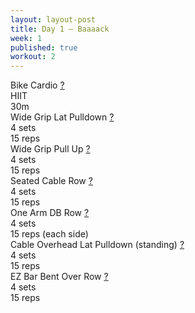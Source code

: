 ```yaml
---
layout: layout-post
title: Day 1 — Baaaack
week: 1
published: true
workout: 2
---
```


<div class="ex_list">
  <div class="ex">
    <div class="name">
      Bike Cardio
      <a href="https://www.youtube.com/watch?v=WRylMkvahjM" target="_blank">?</a>
    </div>
    <div class="set">HIIT </div>
    <div class="rep">30m</div>
  </div>
  <div class="ex">
    <div class="name">
      Wide Grip Lat Pulldown
      <a href="https://www.youtube.com/watch?v=von4DUh9soE" target="_blank">?</a>
    </div>
    <div class="set">4 sets</div>
    <div class="rep">15 reps</div>
  </div>
  <div class="ex">
    <div class="name">
      Wide Grip Pull Up
      <a href="https://www.youtube.com/watch?v=iywjqUo5nmU" target="_blank">?</a>
    </div>
    <div class="set">4 sets</div>
    <div class="rep">15 reps</div>
  </div>
  <div class="ex">
    <div class="name">
      Seated Cable Row
      <a href="https://www.youtube.com/watch?v=A77hAjcpN1s" target="_blank">?</a>
    </div>
    <div class="set">4 sets</div>
    <div class="rep">15 reps</div>
  </div>
  <div class="ex">
    <div class="name">
      One Arm DB Row
      <a href="https://www.youtube.com/watch?v=EEFHHOCfHgw" target="_blank">?</a>
    </div>
    <div class="set">4 sets</div>
    <div class="rep">15 reps (each side)</div>
  </div>
  <div class="ex">
    <div class="name">
      Cable Overhead Lat Pulldown (standing)
      <a href="https://www.youtube.com/watch?v=wpQEGmAM7l8" target="_blank">?</a>
    </div>
    <div class="set">4 sets</div>
    <div class="rep">15 reps</div>
  </div>
  <div class="ex">
    <div class="name">
      EZ Bar Bent Over Row 
      <a href="https://www.youtube.com/watch?v=BaeLwoJIWG0" target="_blank">?</a>
    </div>
    <div class="set">4 sets</div>
    <div class="rep">15 reps</div>
  </div>
</div>



